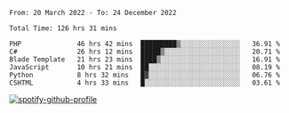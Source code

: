 <!--START_SECTION:waka-->

```text
From: 20 March 2022 - To: 24 December 2022

Total Time: 126 hrs 31 mins

PHP              46 hrs 42 mins  █████████▒░░░░░░░░░░░░░░░   36.91 %
C#               26 hrs 12 mins  █████▒░░░░░░░░░░░░░░░░░░░   20.71 %
Blade Template   21 hrs 23 mins  ████▒░░░░░░░░░░░░░░░░░░░░   16.91 %
JavaScript       10 hrs 21 mins  ██░░░░░░░░░░░░░░░░░░░░░░░   08.19 %
Python           8 hrs 32 mins   █▓░░░░░░░░░░░░░░░░░░░░░░░   06.76 %
CSHTML           4 hrs 33 mins   █░░░░░░░░░░░░░░░░░░░░░░░░   03.61 %
```

<!--END_SECTION:waka-->
[![spotify-github-profile](https://spotify-github-profile.vercel.app/api/view?uid=c00zprrvy9xiloa9qnco3hmng&cover_image=true&theme=novatorem&show_offline=false&background_color=121212&bar_color=53b14f&bar_color_cover=false)](https://spotify-github-profile.vercel.app/api/view?uid=c00zprrvy9xiloa9qnco3hmng&redirect=true)
